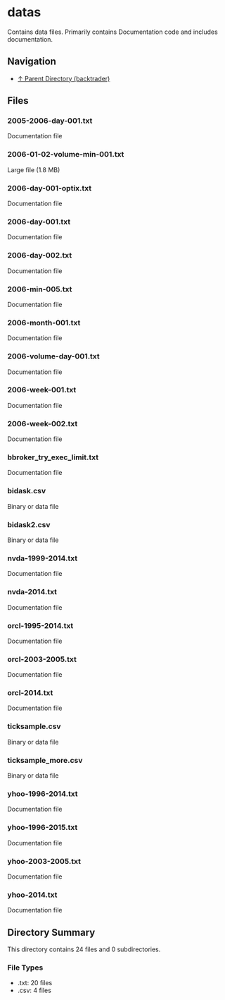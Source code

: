 # datas

Contains data files. Primarily contains Documentation code and includes documentation.

## Navigation

* [↑ Parent Directory (backtrader)](../README.md)

## Files

### 2005-2006-day-001.txt

Documentation file

### 2006-01-02-volume-min-001.txt

Large file (1.8 MB)

### 2006-day-001-optix.txt

Documentation file

### 2006-day-001.txt

Documentation file

### 2006-day-002.txt

Documentation file

### 2006-min-005.txt

Documentation file

### 2006-month-001.txt

Documentation file

### 2006-volume-day-001.txt

Documentation file

### 2006-week-001.txt

Documentation file

### 2006-week-002.txt

Documentation file

### bbroker_try_exec_limit.txt

Documentation file

### bidask.csv

Binary or data file

### bidask2.csv

Binary or data file

### nvda-1999-2014.txt

Documentation file

### nvda-2014.txt

Documentation file

### orcl-1995-2014.txt

Documentation file

### orcl-2003-2005.txt

Documentation file

### orcl-2014.txt

Documentation file

### ticksample.csv

Binary or data file

### ticksample_more.csv

Binary or data file

### yhoo-1996-2014.txt

Documentation file

### yhoo-1996-2015.txt

Documentation file

### yhoo-2003-2005.txt

Documentation file

### yhoo-2014.txt

Documentation file


## Directory Summary

This directory contains 24 files and 0 subdirectories.

### File Types

* .txt: 20 files
* .csv: 4 files
